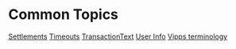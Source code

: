 <!-- START_METADATA
---
sidebar_label: Common topics
hide_table_of_contents: true
pagination_next: null
pagination_prev: null
---
END_METADATA -->

# Common Topics

[Settlements](settlements/README.md)
[Timeouts](timeouts.md)
[TransactionText](transactiontext.md)
[User Info](userinfo.md)
[Vipps terminology](vipps-terminology.md)
